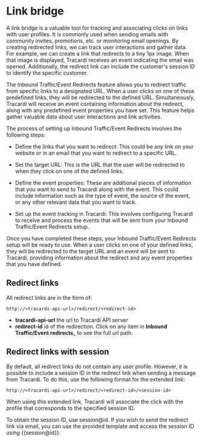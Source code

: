 # Link bridge

A link bridge is a valuable tool for tracking and associating clicks on links with user profiles. It is commonly used
when sending emails with community invites, promotions, etc. or monitoring email openings. By creating redirected links,
we can track user interactions and gather data. For example, we can create a link that redirects to a tiny 1px image.
When that image is displayed, Tracardi receives an event indicating the email was opened. Additionally, the redirect
link can include the customer's session ID to identify the specific customer.

The Inbound Traffic/Event Redirects feature allows you to redirect traffic from specific links to a designated URL. When
a user clicks on one of these predefined links, they will be redirected to the defined URL. Simultaneously, Tracardi
will receive an event containing information about the redirect, along with any predefined event properties you have
set. This feature helps gather valuable data about user interactions and link activities.

The process of setting up Inbound Traffic/Event Redirects involves the following steps:

* Define the links that you want to redirect: This could be any link on your website or in an email that you want to
  redirect to a specific URL.

* Set the target URL: This is the URL that the user will be redirected to when they click on one of the defined links.

* Define the event properties: These are additional pieces of information that you want to send to Tracardi along with
  the event. This could include information such as the type of event, the source of the event, or any other relevant
  data that you want to track.

* Set up the event tracking in Tracardi: This involves configuring Tracardi to receive and process the events that will
  be sent from your Inbound Traffic/Event Redirects setup.

Once you have completed these steps, your Inbound Traffic/Event Redirects setup will be ready to use. When a user clicks
on one of your defined links, they will be redirected to the target URL and an event will be sent to Tracardi, providing
information about the redirect and any event properties that you have defined.

## Redirect links

All redirect links are in the form of:

```
http://<tracardi-api-url>/redirect/<redirect-id>
```

* __tracardi-api-url__ the url to Tracardi API server
* __redirect-id__ id of the redirection. Click on any item in __Inbound Traffic/Event redirects___ to see the full url
  path.

## Redirect links with session

By default, all redirect links do not contain any user profile. However, it is possible to include a session ID in the
redirect link when sending a message from Tracardi. To do this, use the following format for the extended link:

```
http://<tracardi-api-url>/redirect/<redirect-id>/<session-id>
```

When using this extended link, Tracardi will associate the click with the profile that corresponds to the specified
session ID.

To obtain the session ID, use session@id. If you wish to send the redirect link via email, you can use the provided
template and access the session ID using {{session@id}}.

